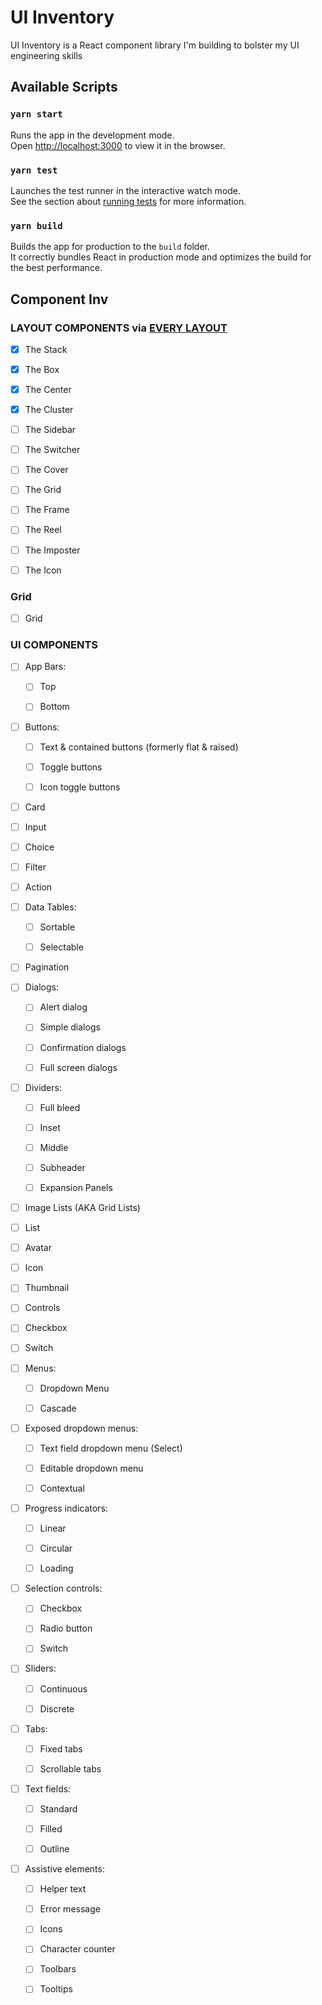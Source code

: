 # UI Inventory

UI Inventory is a React component library I'm building to bolster my UI
engineering skills

## Available Scripts

### `yarn start`

Runs the app in the development mode.\
Open [http://localhost:3000](http://localhost:3000) to view it in the browser.

### `yarn test`

Launches the test runner in the interactive watch mode.\
See the section about [running tests](https://facebook.github.io/create-react-app/docs/running-tests)
for more information.

### `yarn build`

Builds the app for production to the `build` folder.\
It correctly bundles React in production mode and optimizes the build for the best
performance.

## Component Inv

### LAYOUT COMPONENTS via [EVERY LAYOUT](https://every-layout.dev/)

- [x] The Stack

- [x] The Box

- [x] The Center

- [x] The Cluster

- [ ] The Sidebar

- [ ] The Switcher

- [ ] The Cover

- [ ] The Grid

- [ ] The Frame

- [ ] The Reel

- [ ] The Imposter

- [ ] The Icon

### Grid

- [ ] Grid

### UI COMPONENTS

- [ ] App Bars:

  - [ ] Top

  - [ ] Bottom

- [ ] Buttons:

  - [ ] Text & contained buttons (formerly flat & raised)

  - [ ] Toggle buttons

  - [ ] Icon toggle buttons

- [ ] Card

- [ ] Input

- [ ] Choice

- [ ] Filter

- [ ] Action

- [ ] Data Tables:

  - [ ] Sortable

  - [ ] Selectable

- [ ] Pagination

- [ ] Dialogs:

  - [ ] Alert dialog

  - [ ] Simple dialogs

  - [ ] Confirmation dialogs

  - [ ] Full screen dialogs

- [ ] Dividers:

  - [ ] Full bleed

  - [ ] Inset

  - [ ] Middle

  - [ ] Subheader

  - [ ] Expansion Panels

- [ ] Image Lists (AKA Grid Lists)

- [ ] List

- [ ] Avatar

- [ ] Icon

- [ ] Thumbnail

- [ ] Controls

- [ ] Checkbox

- [ ] Switch

- [ ] Menus:

  - [ ] Dropdown Menu

  - [ ] Cascade

- [ ] Exposed dropdown menus:

  - [ ] Text field dropdown menu (Select)

  - [ ] Editable dropdown menu

  - [ ] Contextual

- [ ] Progress indicators:

  - [ ] Linear

  - [ ] Circular

  - [ ] Loading

- [ ] Selection controls:

  - [ ] Checkbox

  - [ ] Radio button

  - [ ] Switch

- [ ] Sliders:

  - [ ] Continuous

  - [ ] Discrete

- [ ] Tabs:

  - [ ] Fixed tabs

  - [ ] Scrollable tabs

- [ ] Text fields:

  - [ ] Standard

  - [ ] Filled

  - [ ] Outline

- [ ] Assistive elements:

  - [ ] Helper text

  - [ ] Error message

  - [ ] Icons

  - [ ] Character counter

  - [ ] Toolbars

  - [ ] Tooltips
